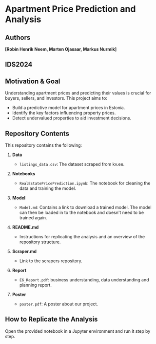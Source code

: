 # Apartment Price Prediction and Analysis
## Authors
**[Robin Henrik Neem, Marten Ojasaar, Markus Nurmik]**
## IDS2024

## Motivation & Goal
Understanding apartment prices and predicting their values is crucial for buyers, sellers, and investors. This project aims to:
- Build a predictive model for apartment prices in Estonia.
- Identify the key factors influencing property prices.
- Detect undervalued properties to aid investment decisions.

## Repository Contents
This repository contains the following:

1. **Data**
   - `listings_data.csv`: The dataset scraped from kv.ee.

2. **Notebooks**
   - `RealEstatePricePrediction.ipynb`: The notebook for cleaning the data and training the model.

3. **Model**
   - `Model.md`: Contains a link to download a trained model. The model can then be loaded in to the notebook and doesn't need to be trained again.
  
4. **README.md**
   - Instructions for replicating the analysis and an overview of the repository structure.

5. **Scraper.md**
   - Link to the scrapers repository.
  
6. **Report**
   - `E6_Report.pdf`: business understanding, data understanding and planning report.
  
7. **Poster**
   - `poster.pdf`: A poster about our project.
  
## How to Replicate the Analysis

Open the provided notebook in a Jupyter environment and run it step by step.

